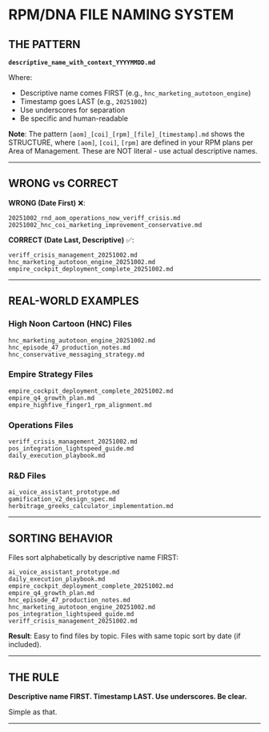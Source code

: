 # RPM/DNA FILE NAMING SYSTEM

## THE PATTERN

**`descriptive_name_with_context_YYYYMMDD.md`**

Where:
- Descriptive name comes FIRST (e.g., `hnc_marketing_autotoon_engine`)
- Timestamp goes LAST (e.g., `20251002`)
- Use underscores for separation
- Be specific and human-readable

**Note**: The pattern `[aom]_[coi]_[rpm]_[file]_[timestamp].md` shows the STRUCTURE, where `[aom]`, `[coi]`, `[rpm]` are defined in your RPM plans per Area of Management. These are NOT literal - use actual descriptive names.

---

## WRONG vs CORRECT

**WRONG (Date First)** ❌:
```
20251002_rnd_aom_operations_now_veriff_crisis.md
20251002_hnc_coi_marketing_improvement_conservative.md
```

**CORRECT (Date Last, Descriptive)** ✅:
```
veriff_crisis_management_20251002.md
hnc_marketing_autotoon_engine_20251002.md
empire_cockpit_deployment_complete_20251002.md
```

---

## REAL-WORLD EXAMPLES

### High Noon Cartoon (HNC) Files
```
hnc_marketing_autotoon_engine_20251002.md
hnc_episode_47_production_notes.md
hnc_conservative_messaging_strategy.md
```

### Empire Strategy Files
```
empire_cockpit_deployment_complete_20251002.md
empire_q4_growth_plan.md
empire_highfive_finger1_rpm_alignment.md
```

### Operations Files
```
veriff_crisis_management_20251002.md
pos_integration_lightspeed_guide.md
daily_execution_playbook.md
```

### R&D Files
```
ai_voice_assistant_prototype.md
gamification_v2_design_spec.md
herbitrage_greeks_calculator_implementation.md
```

---

## SORTING BEHAVIOR

Files sort alphabetically by descriptive name FIRST:

```
ai_voice_assistant_prototype.md
daily_execution_playbook.md
empire_cockpit_deployment_complete_20251002.md
empire_q4_growth_plan.md
hnc_episode_47_production_notes.md
hnc_marketing_autotoon_engine_20251002.md
pos_integration_lightspeed_guide.md
veriff_crisis_management_20251002.md
```

**Result**: Easy to find files by topic. Files with same topic sort by date (if included).

---

## THE RULE

**Descriptive name FIRST. Timestamp LAST. Use underscores. Be clear.**

Simple as that.

---

<!-- Timestamp goes LAST: descriptive_name_20251002.md -->

<!-- Optimized: 2025-10-02 -->
